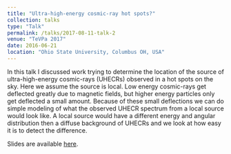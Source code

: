```yaml
---
title: "Ultra-high-energy cosmic-ray hot spots?"
collection: talks
type: "Talk"
permalink: /talks/2017-08-11-talk-2
venue: "TeVPa 2017"
date: 2016-06-21
location: "Ohio State University, Columbus OH, USA"
---
```


In this talk I discussed work trying to determine the location of the source of ultra-high-energy cosmic-rays (UHECRs) observed in a hot spots on the sky.  Here we assume the source is local.  Low energy cosmic-rays get deflected greatly due to magnetic fields, but higher energy particles only get deflected a small amount.  Because of these small deflections we can do simple modeling of what the observed UHECR spectrum from a local source would look like.  A local source would have a different energy and angular distribution then a diffuse background of UHECRs and we look at how easy it is to detect the difference.

Slides are available [here](https://indico.cern.ch/event/615891/contributions/2616135/attachments/1507786/2349940/pfeffer_tevpa2017.pdf).